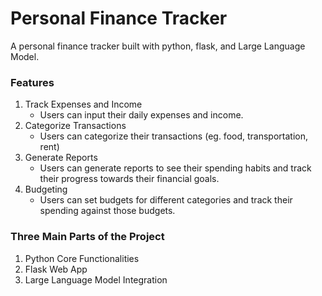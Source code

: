# Personal Finance Tracker

A personal finance tracker built with python, flask, and Large Language Model.

### Features
1. Track Expenses and Income
   - Users can input their daily expenses and income.
2. Categorize Transactions
   - Users can categorize their transactions (eg. food, transportation, rent)
3. Generate Reports
   - Users can generate reports to see their spending habits and track their progress towards their financial goals.
4. Budgeting
   - Users can set budgets for different categories and track their spending against those budgets.

### Three Main Parts of the Project
1. Python Core Functionalities
2. Flask Web App 
3. Large Language Model Integration
   

